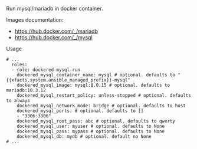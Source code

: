 Run mysql/mariadb in docker container.

Images documentation:
* https://hub.docker.com/_/mariadb
* https://hub.docker.com/_/mysql

Usage
```
# ...
  roles:
  - role: dockered-mysql-run
    dockered_mysql_container_name: mysql # optional. defaults to "{{xfacts.system.ansible_managed_prefix}}-mysql"
    dockered_mysql_image: mysql:8.0.15 # optional. defaults to mariadb:10.3.12
    dockered_mysql_restart_policy: unless-stopped # optional. defaults to always
    dockered_mysql_network_mode: bridge # optional. defaults to host
    dockered_mysql_ports: # optional. defaults to []
    - "3306:3306"
    dockered_mysql_root_pass: abc # optional. defaults to qwerty
    dockered_mysql_user: myuser # optional. defaults to None
    dockered_mysql_pass: mypass # optional. defaults to None
    dockered_mysql_db: mydb # optional. default no None
# ...
```
